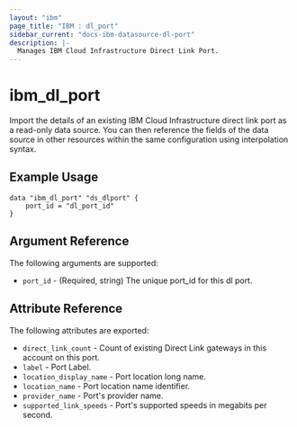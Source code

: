 ```yaml
---
layout: "ibm"
page_title: "IBM : dl_port"
sidebar_current: "docs-ibm-datasource-dl-port"
description: |-
  Manages IBM Cloud Infrastructure Direct Link Port.
---
```


# ibm\_dl_port

Import the details of an existing IBM Cloud Infrastructure direct link port as a read-only data source. You can then reference the fields of the data source in other resources within the same configuration using interpolation syntax.


## Example Usage

```hcl
data "ibm_dl_port" "ds_dlport" {
    port_id = "dl_port_id"
}
```

## Argument Reference

The following arguments are supported:

* `port_id` - (Required, string) The unique port_id for this dl port.

## Attribute Reference

The following attributes are exported:

* `direct_link_count` - Count of existing Direct Link gateways in this account on this port.
* `label` - Port Label.
* `location_display_name` - Port location long name.
* `location_name` - Port location name identifier.
* `provider_name` - Port's provider name.
* `supported_link_speeds` - Port's supported speeds in megabits per second.
  

